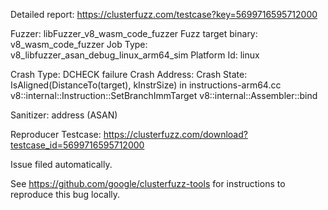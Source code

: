 Detailed report: https://clusterfuzz.com/testcase?key=5699716595712000

Fuzzer: libFuzzer_v8_wasm_code_fuzzer
Fuzz target binary: v8_wasm_code_fuzzer
Job Type: v8_libfuzzer_asan_debug_linux_arm64_sim
Platform Id: linux

Crash Type: DCHECK failure
Crash Address: 
Crash State:
  IsAligned(DistanceTo(target), kInstrSize) in instructions-arm64.cc
  v8::internal::Instruction::SetBranchImmTarget
  v8::internal::Assembler::bind
  
Sanitizer: address (ASAN)

Reproducer Testcase: https://clusterfuzz.com/download?testcase_id=5699716595712000

Issue filed automatically.

See https://github.com/google/clusterfuzz-tools for instructions to reproduce this bug locally.